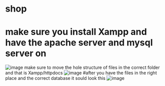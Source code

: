 # shop
# make sure you install Xampp and have the apache server and mysql server on
![image](https://github.com/user-attachments/assets/f47899ba-d8d7-4070-b0b7-66ce8ca1b9b8)
make sure to move the hole structure of files in the correct folder and that is Xampp/httpdocs 
![image](https://github.com/user-attachments/assets/1a910fad-7766-4e72-aed0-889a8a565670)
#after you have the files in the right place and the correct database it sould look this 
![image](https://github.com/user-attachments/assets/39ee2dc1-bd48-4c95-bd0f-b0d293e5a580)


